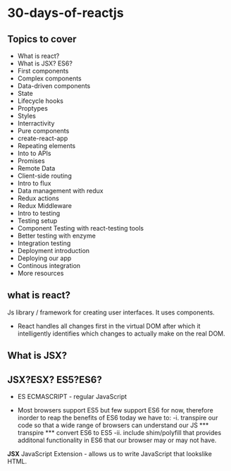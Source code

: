 # 30-days-of-reactjs

## Topics to cover 
- What is react?
- What is JSX? ES6?
- First components
- Complex components
- Data-driven components
- State
- Lifecycle hooks
- Proptypes
- Styles
- Interractivity
- Pure components
- create-react-app
- Repeating elements
- Into to APIs
- Promises 
- Remote Data
- Client-side routing
- Intro to flux
- Data management with redux
- Redux actions
- Redux Middleware
- Intro to testing
- Testing setup 
- Component Testing with react-testing tools
- Better testing with enzyme 
- Integration testing 
- Deployment introduction
- Deploying our app
- Continous integration
- More resources


## what is react?
Js library / framework for creating user interfaces. It uses components.

- React handles all changes first in the virtual DOM after which it intelligently identifies which changes to actually make on  the real DOM.

## What is JSX? 
## JSX?ESX? ES5?ES6?
- ES ECMASCRIPT  - regular JavaScript 
* Most browsers support ES5 but few support ES6 for now, therefore inorder to reap the benefits of ES6 today we have to: 
-i. transpire our code so that a wide range of browsers can understand our JS
*** transpire *** convert ES6 to ES5 
-ii. include shim/polyfill that provides additonal functionality in ES6 that our browser may or may not have.

**JSX** JavaScript Extension - allows us to write JavaScript that lookslike HTML.





